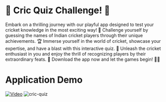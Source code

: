 # 🏏 Cric Quiz Challenge! 🏏

Embark on a thrilling journey with our playful app designed to test your cricket knowledge in the most exciting way! 🚀 Challenge yourself by guessing the names of Indian cricket players through their unique achievements. 🏆 Immerse yourself in the world of cricket, showcase your expertise, and have a blast with this interactive quiz. 🤩 Unleash the cricket enthusiast in you and enjoy the thrill of recognizing players by their extraordinary feats. 🌟 Download the app now and let the games begin! 📲🎉

# Application Demo

[![Video](https://img.youtube.com/vi/jXnoFqcAkQA/maxresdefault.jpg)](https://youtu.be/vebVT36ik60?feature=shared)
![cric-quiz](https://github.com/kanugurajesh/Cric-Quiz/assets/120458029/8529fe6e-06d5-4e08-944a-218e11cce2de)
